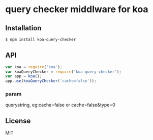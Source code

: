 # query checker  middlware for koa


## Installation

```bash
$ npm install koa-query-checker
```

## API

```js
var koa = require('koa');
var koaQueryChecker = require('koa-query-checker');
var app = koa();
app.use(koaQueryChecker('cache=false'));
```

### param

querystring, eg:cache=false or cache=false&type=0

## License

MIT
